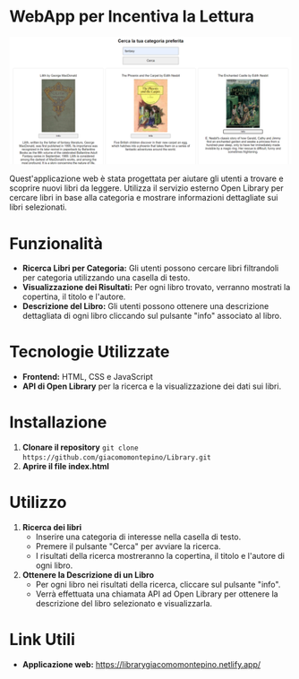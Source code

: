 # WebApp per Incentiva la Lettura 
![schermata dell'applicazione](assets/img/screen.png) 

Quest'applicazione web è stata progettata per aiutare gli utenti a trovare e scoprire nuovi libri da leggere. Utilizza il servizio esterno Open Library per cercare libri in base alla categoria e mostrare informazioni dettagliate sui libri selezionati. 

# Funzionalità
- **Ricerca Libri per Categoria:** Gli utenti possono cercare libri filtrandoli per categoria utilizzando una casella di testo. 
- **Visualizzazione dei Risultati:** Per ogni libro trovato, verranno mostrati la copertina, il titolo e l'autore. 
- **Descrizione del Libro:** Gli utenti possono ottenere una descrizione dettagliata di ogni libro cliccando sul pulsante "info" associato al libro. 

# Tecnologie Utilizzate 
- **Frontend:** HTML, CSS e JavaScript
- **API di Open Library** per la ricerca e la visualizzazione dei dati sui libri. 

# Installazione 
1. **Clonare il repository** 
`git clone https://github.com/giacomomontepino/Library.git` 
2. **Aprire il file index.html** 

# Utilizzo
1. **Ricerca dei libri**
    - Inserire una categoria di interesse nella casella di testo. 
    - Premere il pulsante "Cerca" per avviare la ricerca. 
    - I risultati della ricerca mostreranno la copertina, il titolo e l'autore di ogni libro. 
2. **Ottenere la Descrizione di un Libro**
    - Per ogni libro nei risultati della ricerca, cliccare sul pulsante "info".
    - Verrà effettuata una chiamata API ad Open Library per ottenere la descrizione del libro selezionato e visualizzarla. 

# Link Utili
- **Applicazione web:** https://librarygiacomomontepino.netlify.app/

